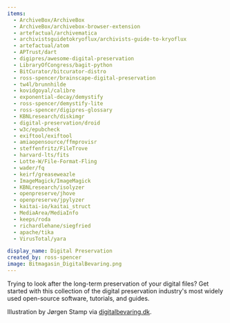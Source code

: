 ```yaml
---
items:
  - ArchiveBox/ArchiveBox
  - ArchiveBox/archivebox-browser-extension
  - artefactual/archivematica
  - archivistsguidetokryoflux/archivists-guide-to-kryoflux
  - artefactual/atom
  - APTrust/dart
  - digipres/awesome-digital-preservation
  - LibraryOfCongress/bagit-python
  - BitCurator/bitcurator-distro
  - ross-spencer/brainscape-digital-preservation
  - tw4l/brunnhilde
  - kovidgoyal/calibre
  - exponential-decay/demystify
  - ross-spencer/demystify-lite
  - ross-spencer/digipres-glossary
  - KBNLresearch/diskimgr
  - digital-preservation/droid
  - w3c/epubcheck
  - exiftool/exiftool
  - amiaopensource/ffmprovisr
  - steffenfritz/FileTrove
  - harvard-lts/fits
  - Lotte-W/File-Format-Fling
  - wader/fq
  - keirf/greaseweazle
  - ImageMagick/ImageMagick
  - KBNLresearch/isolyzer
  - openpreserve/jhove
  - openpreserve/jpylyzer
  - kaitai-io/kaitai_struct
  - MediaArea/MediaInfo
  - keeps/roda
  - richardlehane/siegfried
  - apache/tika
  - VirusTotal/yara

display_name: Digital Preservation
created_by: ross-spencer
image: Bitmagasin_DigitalBevaring.png
---
```


Trying to look after the long-term preservation of your digital files? Get
started with this collection of the digital preservation industry's most widely
used open-source software, tutorials, and guides.

Illustration by Jørgen Stamp via [digitalbevaring.dk][db-1].

[db-1]: https://web.archive.org/web/20230703203009/https://digitalbevaring.dk/
